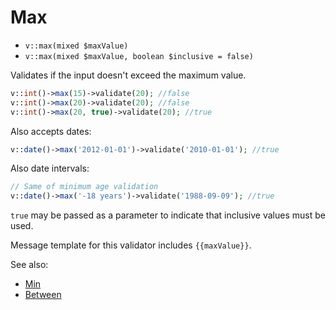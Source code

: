 # Max

- `v::max(mixed $maxValue)`
- `v::max(mixed $maxValue, boolean $inclusive = false)`

Validates if the input doesn't exceed the maximum value.

```php
v::int()->max(15)->validate(20); //false
v::int()->max(20)->validate(20); //false
v::int()->max(20, true)->validate(20); //true
```

Also accepts dates:

```php
v::date()->max('2012-01-01')->validate('2010-01-01'); //true
```

Also date intervals:

```php
// Same of minimum age validation
v::date()->max('-18 years')->validate('1988-09-09'); //true
```

`true` may be passed as a parameter to indicate that inclusive
values must be used.

Message template for this validator includes `{{maxValue}}`.

See also:

  * [Min](Min.md)
  * [Between](Between.md)
